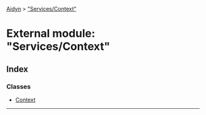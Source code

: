 [Aidyn](../README.md) > ["Services/Context"](../modules/_services_context_.md)

# External module: "Services/Context"

## Index

### Classes

* [Context](../classes/_services_context_.context.md)

---

